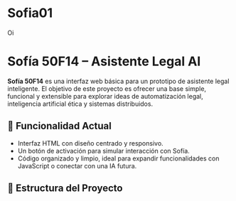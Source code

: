 # Sofia01
Oi
# Sofía 50F14 – Asistente Legal AI

**Sofía 50F14** es una interfaz web básica para un prototipo de asistente legal inteligente. El objetivo de este proyecto es ofrecer una base simple, funcional y extensible para explorar ideas de automatización legal, inteligencia artificial ética y sistemas distribuidos.

## 🧠 Funcionalidad Actual

- Interfaz HTML con diseño centrado y responsivo.
- Un botón de activación para simular interacción con Sofía.
- Código organizado y limpio, ideal para expandir funcionalidades con JavaScript o conectar con una IA futura.

## 📁 Estructura del Proyecto
